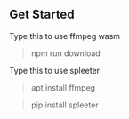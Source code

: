 ## Get Started
Type this to use ffmpeg wasm

> npm run download

Type this to use spleeter

> apt install ffmpeg

> pip install spleeter